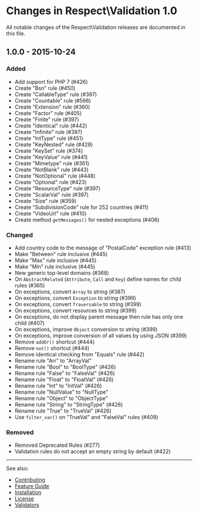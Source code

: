 # Changes in Respect\Validation 1.0

All notable changes of the Respect\Validation releases are documented in this file.

## 1.0.0 - 2015-10-24

### Added

- Add support for PHP 7 (#426)
- Create "Bsn" rule (#450)
- Create "CallableType" rule (#397)
- Create "Countable" rule (#566)
- Create "Extension" rule (#360)
- Create "Factor" rule (#405)
- Create "Finite" rule (#397)
- Create "Identical" rule (#442)
- Create "Infinite" rule (#397)
- Create "IntType" rule (#451)
- Create "KeyNested" rule (#429)
- Create "KeySet" rule (#374)
- Create "KeyValue" rule (#441)
- Create "Mimetype" rule (#361)
- Create "NotBlank" rule (#443)
- Create "NotOptional" rule (#448)
- Create "Optional" rule (#423)
- Create "ResourceType" rule (#397)
- Create "ScalarVal" rule (#397)
- Create "Size" rule (#359)
- Create "SubdivisionCode" rule for 252 countries (#411)
- Create "VideoUrl" rule (#410)
- Create method `getMessages()` for nested exceptions (#406)

### Changed

- Add country code to the message of "PostalCode" exception rule (#413)
- Make "Between" rule inclusive (#445)
- Make "Max" rule inclusive (#445)
- Make "Min" rule inclusive (#445)
- New generic top-level domains (#368)
- On `AbstractRelated` (`Attribute`, `Call` and `Key`) define names for child rules (#365)
- On exceptions, convert `Array` to string (#387)
- On exceptions, convert `Exception` to string (#399)
- On exceptions, convert `Traversable` to string (#399)
- On exceptions, convert resources to string (#399)
- On exceptions, do not display parent message then rule has only one child (#407)
- On exceptions, improve `Object` conversion to string (#399)
- On exceptions, improve conversion of all values by using JSON (#399)
- Remove `addOr()` shortcut (#444)
- Remove `not()` shortcut (#444)
- Remove identical checking from "Equals" rule (#442)
- Rename rule "Arr" to "ArrayVal"
- Rename rule "Bool" to "BoolType" (#426)
- Rename rule "False" to "FalseVal" (#426)
- Rename rule "Float" to "FloatVal" (#426)
- Rename rule "Int" to "IntVal" (#426)
- Rename rule "NullValue" to "NullType"
- Rename rule "Object" to "ObjectType"
- Rename rule "String" to "StringType" (#426)
- Rename rule "True" to "TrueVal" (#426)
- Use `filter_var()` on "TrueVal" and "FalseVal" rules (#409)

### Removed

- Removed Deprecated Rules (#277)
- Validation rules do not accept an empty string by default (#422)

***
See also:

- [Contributing](CONTRIBUTING.md)
- [Feature Guide](docs/README.md)
- [Installation](docs/INSTALL.md)
- [License](LICENSE.md)
- [Validators](docs/VALIDATORS.md)
